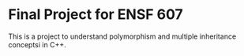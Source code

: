 # Final Project for ENSF 607

This is a project to understand polymorphism and multiple inheritance conceptsi in C++.
